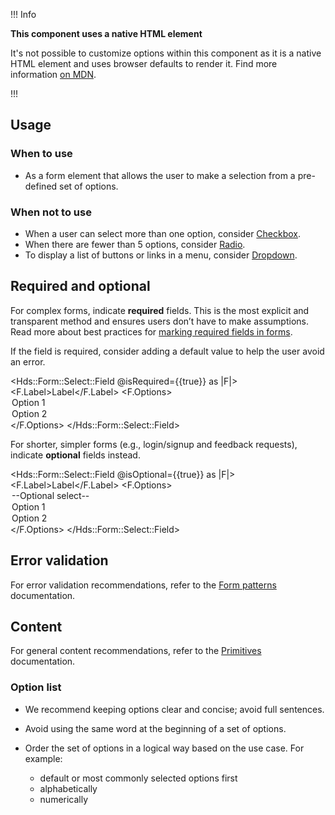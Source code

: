 !!! Info

**This component uses a native HTML element**

It's not possible to customize options within this component as it is a native HTML element and uses browser defaults to render it. Find more information [on MDN](https://developer.mozilla.org/en-US/docs/Web/HTML/Element/select).

!!!

## Usage

### When to use

- As a form element that allows the user to make a selection from a pre-defined set of options.

### When not to use

- When a user can select more than one option, consider [Checkbox](/components/form/checkbox).
- When there are fewer than 5 options, consider [Radio](/components/form/radio).
- To display a list of buttons or links in a menu, consider [Dropdown](/components/dropdown).

## Required and optional

For complex forms, indicate **required** fields. This is the most explicit and transparent method and ensures users don’t have to make assumptions. Read more about best practices for [marking required fields in forms](https://www.nngroup.com/articles/required-fields/).

If the field is required, consider adding a default value to help the user avoid an error.

<Hds::Form::Select::Field @isRequired={{true}} as |F|>
    <F.Label>Label</F.Label>
    <F.Options>
        <option value="Option 1" selected>Option 1</option>
        <option value="Option 2">Option 2</option>
    </F.Options>
</Hds::Form::Select::Field>

For shorter, simpler forms (e.g., login/signup and feedback requests), indicate **optional** fields instead.

<Hds::Form::Select::Field @isOptional={{true}} as |F|>
    <F.Label>Label</F.Label>
    <F.Options>
        <option value="">--Optional select--</option>
        <option value="Option 1">Option 1</option>
        <option value="Option 2">Option 2</option>
    </F.Options>
</Hds::Form::Select::Field>

## Error validation

For error validation recommendations, refer to the [Form patterns](/patterns/form-patterns?tab=validation) documentation.

## Content

For general content recommendations, refer to the [Primitives](/components/form/primitives) documentation.

### Option list

- We recommend keeping options clear and concise; avoid full sentences.
- Avoid using the same word at the beginning of a set of options.
- Order the set of options in a logical way based on the use case. For example:

    - default or most commonly selected options first
    - alphabetically
    - numerically
